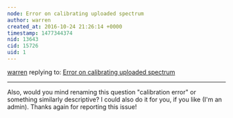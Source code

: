 ```yaml
---
node: Error on calibrating uploaded spectrum
author: warren
created_at: 2016-10-24 21:26:14 +0000
timestamp: 1477344374
nid: 13643
cid: 15726
uid: 1
---
```




[warren](../profile/warren) replying to: [Error on calibrating uploaded spectrum](../notes/sarahcm/10-24-2016/endless-spinning)

----
Also, would you mind renaming this question "calibration error" or something similarly descriptive? I could also do it for you, if you like (I'm an admin). Thanks again for reporting this issue!